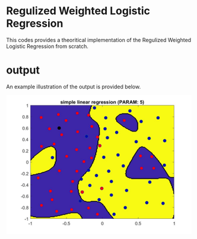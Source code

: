 # Regulized Weighted Logistic Regression

This codes provides a theoritical implementation of the Regulized Weighted Logistic Regression from scratch.


# output

An example illustration of the output is provided below.

<img src="param5.jpg" width="500">
